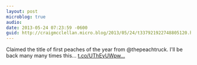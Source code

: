 ```yaml
---
layout: post
microblog: true
audio: 
date: 2013-05-24 07:23:59 -0600
guid: http://craigmcclellan.micro.blog/2013/05/24/t337921922748805120.html
---
```

Claimed the title of first peaches of the year from @thepeachtruck. I'll be back many many times this… [t.co/UThEyUWpw...](http://t.co/UThEyUWpwD)
